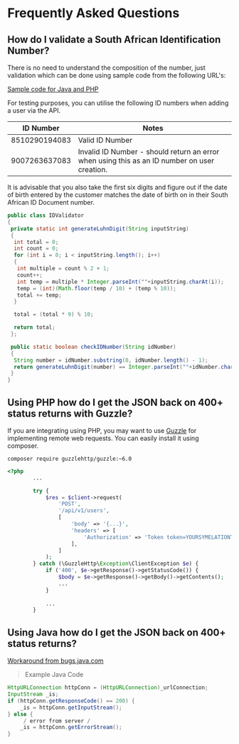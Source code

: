 # Frequently Asked Questions

## How do I validate a South African Identification Number?

There is no need to understand the composition of the number, just validation which can be done using
sample code from the following URL's:

[Sample code for Java and PHP](http://knowles.co.za/generating-south-african-id-numbers/)

For testing purposes, you can utilise the following ID numbers when adding a user via the API.

| ID Number | Notes |
|---------------|--------------|
| 8510290194083 | Valid ID Number   |
| 9007263637083 | Invalid ID Number - should return an error when using this as an ID number on user creation. |

It is advisable that you also take the first six digits and figure out if the date of birth entered by the customer
matches the date of birth on in their South African ID Document number.


```java
public class IDValidator
{
 private static int generateLuhnDigit(String inputString)
 {
  int total = 0;
  int count = 0;
  for (int i = 0; i < inputString.length(); i++)
  {
   int multiple = count % 2 + 1;
   count++;
   int temp = multiple * Integer.parseInt(""+inputString.charAt(i));
   temp = (int)(Math.floor(temp / 10) + (temp % 10));
   total += temp;
  }

  total = (total * 9) % 10;

  return total;
 };

 public static boolean checkIDNumber(String idNumber)
 {
  String number = idNumber.substring(0, idNumber.length() - 1);
  return generateLuhnDigit(number) == Integer.parseInt(""+idNumber.charAt(idNumber.length() - 1));
 }
}
```

## Using PHP how do I get the JSON back on 400+ status returns with Guzzle?

If you are integrating using PHP, you may want to use [Guzzle](http://docs.guzzlephp.org/en/latest/) for implementing remote web requests.  You can easily install it using composer.

```
composer require guzzlehttp/guzzle:~6.0
```

```php
<?php
        ...

        try {
            $res = $client->request(
                'POST',
                '/api/v1/users',
                [
                    'body' => '{...}',
                    'headers' => [
                        'Authorization' => 'Token token=YOURSYMELATIONTOKEN',
                    ],
                ]
            );
        } catch (\GuzzleHttp\Exception\ClientException $e) {
            if ('400', $e->getResponse()->getStatusCode()) {
                $body = $e->getResponse()->getBody()->getContents();
                ...
			}
			
			...
        }
```

## Using Java how do I get the JSON back on 400+ status returns?

[Workaround from bugs.java.com](http://bugs.java.com/bugdatabase/view_bug.do?bug_id=4513568)

> Example Java Code

```java
HttpURLConnection httpConn = (HttpURLConnection)_urlConnection;
InputStream _is;
if (httpConn.getResponseCode() == 200) {
    _is = httpConn.getInputStream();
} else {
     / error from server /
    _is = httpConn.getErrorStream();
}
```
